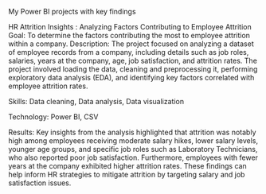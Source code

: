 My Power BI projects with key findings

HR Attrition Insights : Analyzing Factors Contributing to Employee Attrition
Goal: To determine the factors contributing the most to employee attrition within a company.
Description: The project focused on analyzing a dataset of employee records from a company, including details such as job roles, salaries, years at the company, age, job satisfaction, and attrition rates. The project involved loading the data, cleaning and preprocessing it, performing exploratory data analysis (EDA), and identifying key factors correlated with employee attrition rates.

Skills: Data cleaning, Data analysis, Data visualization

Technology: Power BI, CSV

Results: Key insights from the analysis highlighted that attrition was notably high among employees receiving moderate salary hikes, lower salary levels, younger age groups, and specific job roles such as Laboratory Technicians, who also reported poor job satisfaction. Furthermore, employees with fewer years at the company exhibited higher attrition rates. These findings can help inform HR strategies to mitigate attrition by targeting salary and job satisfaction issues.
